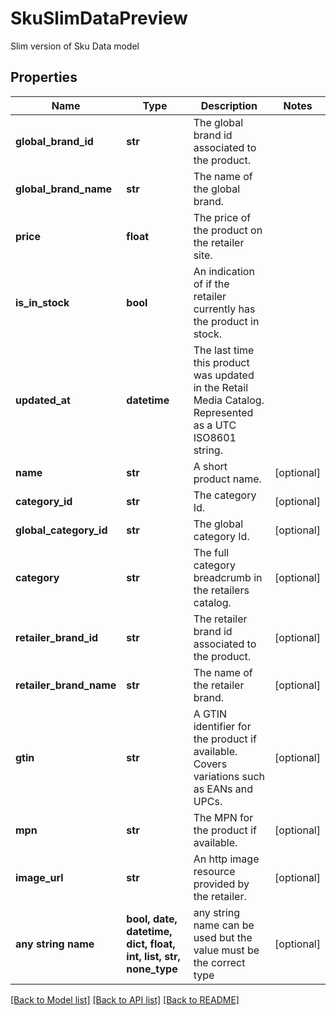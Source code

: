 # SkuSlimDataPreview

Slim  version of Sku Data model

## Properties
Name | Type | Description | Notes
------------ | ------------- | ------------- | -------------
**global_brand_id** | **str** | The global brand id associated to the product. | 
**global_brand_name** | **str** | The name of the global brand. | 
**price** | **float** | The price of the product on the retailer site. | 
**is_in_stock** | **bool** | An indication of if the retailer currently has the product in stock. | 
**updated_at** | **datetime** | The last time this product was updated in the Retail Media Catalog. Represented as a UTC ISO8601 string. | 
**name** | **str** | A short product name. | [optional] 
**category_id** | **str** | The category Id. | [optional] 
**global_category_id** | **str** | The global category Id. | [optional] 
**category** | **str** | The full category breadcrumb in the retailers catalog. | [optional] 
**retailer_brand_id** | **str** | The retailer brand id associated to the product. | [optional] 
**retailer_brand_name** | **str** | The name of the retailer brand. | [optional] 
**gtin** | **str** | A GTIN identifier for the product if available. Covers variations such as EANs and UPCs. | [optional] 
**mpn** | **str** | The MPN for the product if available. | [optional] 
**image_url** | **str** | An http image resource provided by the retailer. | [optional] 
**any string name** | **bool, date, datetime, dict, float, int, list, str, none_type** | any string name can be used but the value must be the correct type | [optional]

[[Back to Model list]](../README.md#documentation-for-models) [[Back to API list]](../README.md#documentation-for-api-endpoints) [[Back to README]](../README.md)


